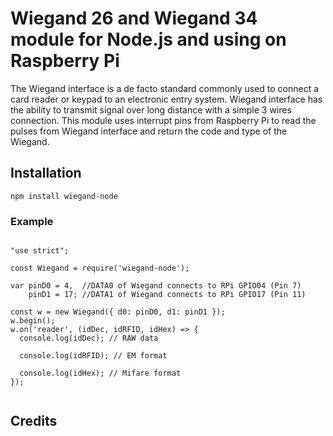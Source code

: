 # Wiegand 26 and Wiegand 34 module for Node.js and using on Raspberry Pi
The Wiegand interface is a de facto standard commonly used to connect a card reader or keypad to an electronic entry system. 
Wiegand interface has the ability to transmit signal over long distance with a simple 3 wires connection. 
This module uses interrupt pins from Raspberry Pi to read the pulses from Wiegand interface and return the code and type of the Wiegand.

## Installation 

	npm install wiegand-node
    
### Example
<pre><code>
"use strict";

const Wiegand = require('wiegand-node');

var pinD0 = 4,  //DATA0 of Wiegand connects to RPi GPIO04 (Pin 7)
    pinD1 = 17; //DATA1 of Wiegand connects to RPi GPIO17 (Pin 11)

const w = new Wiegand({ d0: pinD0, d1: pinD1 });
w.begin();
w.on('reader', (idDec, idRFID, idHex) => {
  console.log(idDec); // RAW data
  
  console.log(idRFID); // EM format
  
  console.log(idHex); // Mifare format
});

</code></pre>

## Credits

